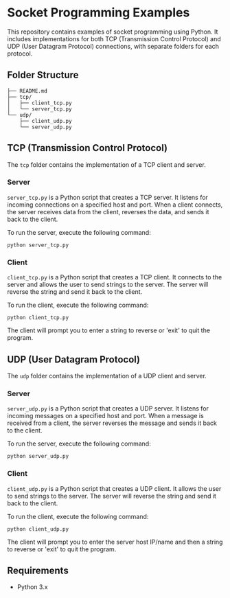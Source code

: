 # Socket Programming Examples

This repository contains examples of socket programming using Python. It includes implementations for both TCP (Transmission Control Protocol) and UDP (User Datagram Protocol) connections, with separate folders for each protocol.

## Folder Structure

```
├── README.md
├── tcp/
│   ├── client_tcp.py
│   └── server_tcp.py
└── udp/
    ├── client_udp.py
    └── server_udp.py
```

## TCP (Transmission Control Protocol)

The `tcp` folder contains the implementation of a TCP client and server.

### Server

`server_tcp.py` is a Python script that creates a TCP server. It listens for incoming connections on a specified host and port. When a client connects, the server receives data from the client, reverses the data, and sends it back to the client.

To run the server, execute the following command:

```
python server_tcp.py
```

### Client

`client_tcp.py` is a Python script that creates a TCP client. It connects to the server and allows the user to send strings to the server. The server will reverse the string and send it back to the client.

To run the client, execute the following command:

```
python client_tcp.py
```

The client will prompt you to enter a string to reverse or 'exit' to quit the program.

## UDP (User Datagram Protocol)

The `udp` folder contains the implementation of a UDP client and server.

### Server

`server_udp.py` is a Python script that creates a UDP server. It listens for incoming messages on a specified host and port. When a message is received from a client, the server reverses the message and sends it back to the client.

To run the server, execute the following command:

```
python server_udp.py
```

### Client

`client_udp.py` is a Python script that creates a UDP client. It allows the user to send strings to the server. The server will reverse the string and send it back to the client.

To run the client, execute the following command:

```
python client_udp.py
```

The client will prompt you to enter the server host IP/name and then a string to reverse or 'exit' to quit the program.

## Requirements

- Python 3.x